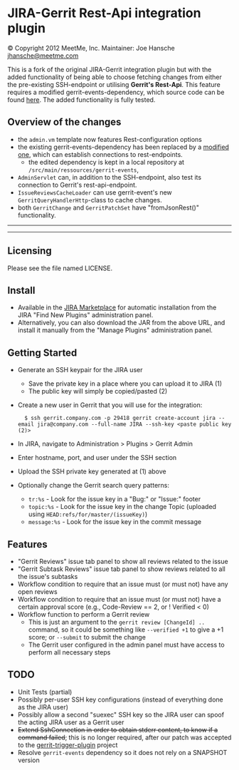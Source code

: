 JIRA-Gerrit Rest-Api integration plugin
==============================
&copy; Copyright 2012 MeetMe, Inc.
Maintainer: Joe Hansche <jhansche@meetme.com>

This is a fork of the original JIRA-Gerrit integration plugin but with the added functionality
of being able to choose fetching changes from either the pre-existing SSH-endpoint or utilising **Gerrit's 
Rest-Api**. This feature requires a modified gerrit-events-dependency, which source code can be found [here](https://github.com/faktorzehn/gerrit-events).
The added functionality is fully tested.

Overview of the changes
---------
* the ``admin.vm`` template now features Rest-configuration options
* the existing gerrit-events-dependency has been replaced by a [modified one](https://github.com/faktorzehn/gerrit-events), which can establish connections to rest-endpoints. 
  * the edited dependency is kept in a local repository at ```/src/main/ressources/gerrit-events```,
* ``AdminServlet`` can, in addition to the SSH-endpoint, also test its connection to Gerrit's rest-api-endpoint.
* ``IssueReviewsCacheLoader`` can use gerrit-event's new ``GerritQueryHandlerHttp``-class to cache changes.
* both ``GerritChange`` and ``GerritPatchSet`` have "fromJsonRest()" functionality. 

- - - -
- - - -


Licensing
---------
Please see the file named LICENSE.


Install
-------
* Available in the [JIRA Marketplace](https://marketplace.atlassian.com/plugins/com.meetme.plugins.jira.gerrit-plugin)
  for automatic installation from the JIRA "Find New Plugins" administration
  panel.
* Alternatively, you can also download the JAR from the above URL, and install
  it manually from the "Manage Plugins" administration panel.


Getting Started
---------------
* Generate an SSH keypair for the JIRA user
    * Save the private key in a place where you can upload it to JIRA (1)
    * The public key will simply be copied/pasted (2)
* Create a new user in Gerrit that you will use for the integration:

        $ ssh gerrit.company.com -p 29418 gerrit create-account jira --email jira@company.com --full-name JIRA --ssh-key <paste public key (2)>

* In JIRA, navigate to Administration > Plugins > Gerrit Admin
* Enter hostname, port, and user under the SSH section
* Upload the SSH private key generated at (1) above
* Optionally change the Gerrit search query patterns:
    * `tr:%s` - Look for the issue key in a "Bug:" or "Issue:" footer
    * `topic:%s` - Look for the issue key in the change Topic (uploaded using
      `HEAD:refs/for/master/(issueKey)`)
    * `message:%s` - Look for the issue key in the commit message


Features
--------
* "Gerrit Reviews" issue tab panel to show all reviews related to the issue
* "Gerrit Subtask Reviews" issue tab panel to show reviews related to all
  the issue's subtasks
* Workflow condition to require that an issue must (or must not) have any
  open reviews
* Workflow condition to require that an issue must (or must not) have a certain
  approval score (e.g., Code-Review == 2, or ! Verified < 0)
* Workflow function to perform a Gerrit review
    * This is just an argument to the `gerrit review [ChangeId] ..` command, so
      it could be something like `--verified +1` to give a +1 score;
      or `--submit` to submit the change
    * The Gerrit user configured in the admin panel must have access to perform
      all necessary steps

TODO
----
* Unit Tests (partial)
* Possibly per-user SSH key configurations (instead of everything done as
  the JIRA user)
* Possibly allow a second "suexec" SSH key so the JIRA user can spoof the
  acting JIRA user as a Gerrit user
* ~~Extend SshConnection in order to obtain stderr content, to know if a
  command failed~~; this is no longer required, after our patch was accepted
  to the [gerrit-trigger-plugin](https://github.com/jenkinsci/gerrit-trigger-plugin/pull/26)
  project
* Resolve `gerrit-events` dependency so it does not rely on a SNAPSHOT version
